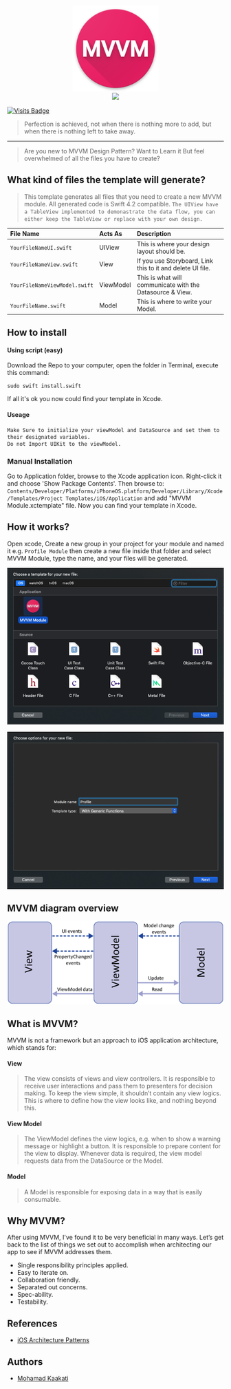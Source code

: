 <p align="center">
<img src="/assets/logo.png" width="200" />
<br/>
<img src="https://img.shields.io/badge/Swift-4.2-orange.svg" />
</p>

[![Visits Badge](https://badges.pufler.dev/visits/kaakati/MVVM-Template-Generator)](https://badges.pufler.dev)

> Perfection is achieved, not when there is nothing more to add, but when there is nothing left to take away.

----
>Are you new to MVVM Design Pattern? Want to Learn it But feel overwhelmed of all the files you have to create?

## What kind of files the template will generate?
>This template generates all files that you need to create a new MVVM module. All generated code is Swift 4.2 compatible. `The UIView have a TableView implemented to demonastrate the data flow, you can either keep the TableView or replace with your own design.`

| File Name | Acts As | Description |
| :---         |     :---      |          :--- |
| `YourFileNameUI.swift`   | UIView     | This is where your design layout should be.  |
| `YourFileNameView.swift`    | View       | If you use Storyboard, Link this to it and delete UI file.   |
| `YourFileNameViewModel.swift`    | ViewModel | This is what will communicate with the Datasource & View.      |
| `YourFileName.swift`    | Model     | This is where to write your Model.    |

## How to install

#### Using script (easy)
Download the Repo to your computer, open the folder in Terminal, execute this command:
```shell
sudo swift install.swift
```

If all it's ok you now could find your template in Xcode.

#### Useage
```
Make Sure to initialize your viewModel and DataSource and set them to their designated variables.
Do not Import UIKit to the viewModel.
```

### Manual Installation
Go to Application folder, browse to the Xcode application icon. Right-click it and choose 'Show Package Contents'. Then browse to:
`Contents/Developer/Platforms/iPhoneOS.platform/Developer/Library/Xcode/Templates/Project Templates/iOS/Application` and add "MVVM Module.xctemplate" file. Now you can find your template in Xcode.

## How it works?
Open xcode, Create a new group in your project for your module and named it e.g. `Profile Module` then create a new file inside that folder and select MVVM Module, type the name, and your files will be generated.

![](/assets/wizard-1.png)

![](/assets/wizard-2.png)

## MVVM diagram overview
![Preview](/assets/MVVM_Diagram.png)

## What is MVVM?
MVVM is not a framework but an approach to iOS application architecture, which stands for:

#### View
>The view consists of views and view controllers. It is responsible to receive user interactions and pass them to presenters for decision making. To keep the view simple, it shouldn’t contain any view logics. This is where to define how the view looks like, and nothing beyond this.

#### View Model
>The ViewModel defines the view logics, e.g. when to show a warning message or highlight a button. It is responsible to prepare content for the view to display. Whenever data is required, the view model requests data from the DataSource or the Model.

#### Model
>A Model is responsible for exposing data in a way that is easily consumable.

## Why MVVM?
After using MVVM, I've found it to be very beneficial in many ways. Let’s get back to the list of things we set out to accomplish when architecting our app to see if MVVM addresses them.

- Single responsibility principles applied.
- Easy to iterate on.
- Collaboration friendly.
- Separated out concerns.
- Spec-ability.
- Testability. 

## References
- [iOS Architecture Patterns](https://medium.com/ios-os-x-development/ios-architecture-patterns-ecba4c38de52#.ba7q8dcih)

## Authors

* [Mohamad Kaakati](https://www.twitter.com/kaakati)
